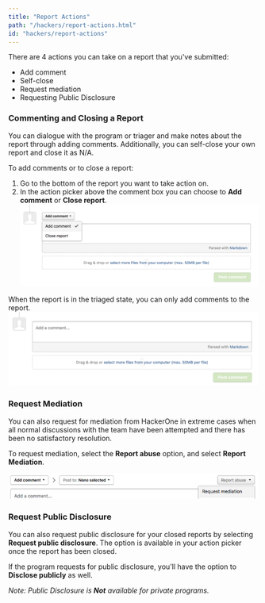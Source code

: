 ```yaml
---
title: "Report Actions"
path: "/hackers/report-actions.html"
id: "hackers/report-actions"
---
```


There are 4 actions you can take on a report that you've submitted:
* Add comment
* Self-close
* Request mediation
* Requesting Public Disclosure

### Commenting and Closing a Report
You can dialogue with the program or triager and make notes about the report through adding comments. Additionally, you can self-close your own report and close it as N/A.

To add comments or to close a report:
1. Go to the bottom of the report you want to take action on.
2. In the action picker above the comment box you can choose to **Add comment** or **Close report**.
![report-actions-hacker-1](./images/report-actions-hacker-1.png)

When the report is in the triaged state, you can only add comments to the report.
![report-actions-hacker-2](./images/report-actions-hacker-2.png)

### Request Mediation
You can also request for mediation from HackerOne in extreme cases when all normal discussions with the team have been attempted and there has been no satisfactory resolution.

To request mediation, select the **Report abuse** option, and select **Report Mediation**.

![report-actions-hacker-3](./images/report-actions-hacker-3.png)

### Request Public Disclosure
You can also request public disclosure for your closed reports by selecting **Request public disclosure**. The option is available in your action picker once the report has been closed.

If the program requests for public disclosure, you'll have the option to **Disclose publicly** as well.

*Note: Public Disclosure is **Not** available for private programs.* 
